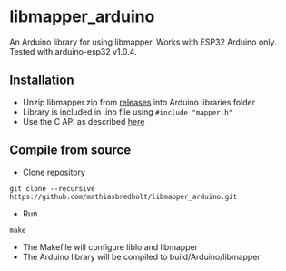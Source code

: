 # libmapper_arduino
An Arduino library for using libmapper. Works with ESP32 Arduino only. Tested with arduino-esp32 v1.0.4.

## Installation
* Unzip libmapper.zip from [releases](https://github.com/mathiasbredholt/libmapper_arduino/releases) into Arduino libraries folder
* Library is included in .ino file using ```#include "mapper.h"```
* Use the C API as described [here](http://libmapper.github.io/tutorials/c.html) 

## Compile from source
* Clone repository
```
git clone --recursive https://github.com/mathiasbredholt/libmapper_arduino.git
```
* Run
```
make
```
* The Makefile will configure liblo and libmapper
* The Arduino library will be compiled to build/Arduino/libmapper
